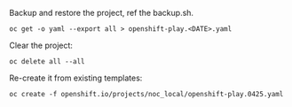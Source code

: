 Backup and restore the project, ref the backup.sh. 

```
oc get -o yaml --export all > openshift-play.<DATE>.yaml
```

Clear the project:  

```
oc delete all --all
```

Re-create it from existing templates:

```
oc create -f openshift.io/projects/noc_local/openshift-play.0425.yaml
```
